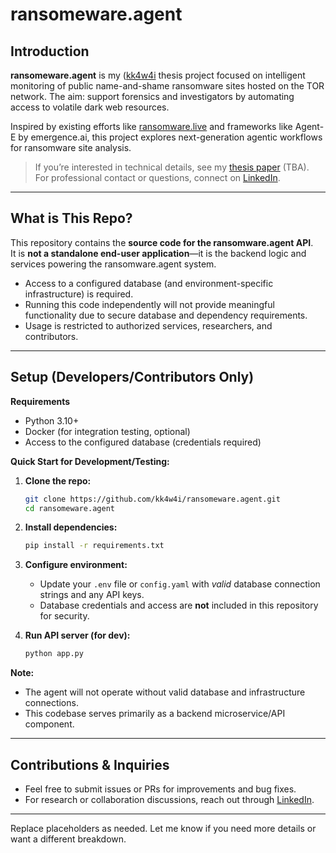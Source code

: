 # ransomeware.agent

## Introduction

**ransomeware.agent** is my ([kk4w4i](https://github.com/kk4w4i) thesis project focused on intelligent monitoring of public name-and-shame ransomware sites hosted on the TOR network. The aim: support forensics and investigators by automating access to volatile dark web resources.

Inspired by existing efforts like [ransomware.live](https://ransomware.live) and frameworks like Agent-E by emergence.ai, this project explores next-generation agentic workflows for ransomware site analysis.

> If you’re interested in technical details, see my [thesis paper](#) (TBA).  
> For professional contact or questions, connect on [LinkedIn](https://www.linkedin.com/in/kintarokawai/).

***

## What is This Repo?

This repository contains the **source code for the ransomware.agent API**.  
It is **not a standalone end-user application**—it is the backend logic and services powering the ransomware.agent system.

- Access to a configured database (and environment-specific infrastructure) is required.
- Running this code independently will not provide meaningful functionality due to secure database and dependency requirements.
- Usage is restricted to authorized services, researchers, and contributors.

***

## Setup (Developers/Contributors Only)

**Requirements**
- Python 3.10+
- Docker (for integration testing, optional)
- Access to the configured database (credentials required)

**Quick Start for Development/Testing:**

1. **Clone the repo:**
   ```bash
   git clone https://github.com/kk4w4i/ransomeware.agent.git
   cd ransomeware.agent
   ```

2. **Install dependencies:**
   ```bash
   pip install -r requirements.txt
   ```

3. **Configure environment:**
   - Update your `.env` file or `config.yaml` with *valid* database connection strings and any API keys.
   - Database credentials and access are **not** included in this repository for security.

4. **Run API server (for dev):**
   ```bash
   python app.py
   ```

**Note:**
- The agent will not operate without valid database and infrastructure connections.
- This codebase serves primarily as a backend microservice/API component.

***

## Contributions & Inquiries

- Feel free to submit issues or PRs for improvements and bug fixes.
- For research or collaboration discussions, reach out through [LinkedIn](https://www.linkedin.com/in/kintarokawai/).

***


Replace placeholders as needed. Let me know if you need more details or want a different breakdown.
